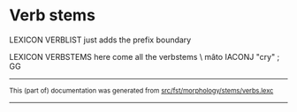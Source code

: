 # Verb stems

LEXICON VERBLIST   just adds the prefix boundary

LEXICON VERBSTEMS  here come all the verbstems \\
mâto IACONJ "cry" ;  GG

* * *

<small>This (part of) documentation was generated from [src/fst/morphology/stems/verbs.lexc](https://github.com/giellalt/lang-crj/blob/main/src/fst/morphology/stems/verbs.lexc)</small>

---

